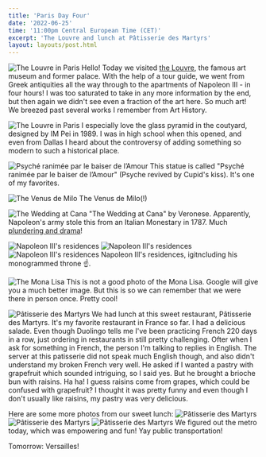 ```yaml
---
title: 'Paris Day Four'
date: '2022-06-25'
time: '11:00pm Central European Time (CET)'
excerpt: 'The Louvre and lunch at Pâtisserie des Martyrs'
layout: layouts/post.html
---
```


![The Louvre in Paris](/images/Day-4/louvre-2.jpeg)
Hello! Today we visited [the Louvre](https://www.louvre.fr/en), the famous art museum and former palace. With the help of a tour guide, we went from Greek antiquities all the way through to the apartments of Napoleon III - in four hours! I was too saturated to take in any more information by the end, but then again we didn't see even a fraction of the art here. So much art! We breezed past several works I remember from Art History.

![The Louvre in Paris](/images/Day-4/louvre-3.jpeg)
I especially love the glass pyramid in the coutyard, designed by IM Pei in 1989. I was in high school when this opened, and even from Dallas I heard about the controversy of adding something so modern to such a historical place.

![Psyché ranimée par le baiser de l’Amour](/images/Day-4/psyche.jpeg)
This statue is called "Psyché ranimée par le baiser de l’Amour" (Psyche revived by Cupid's kiss).
It's one of my favorites.

![The Venus de Milo](/images/Day-4/venus-de-milo.jpeg)
The Venus de Milo(!)

![The Wedding at Cana](/images/Day-4/wedding-feast.jpeg)
"The Wedding at Cana" by Veronese. Apparently, Napoleon's army stole this from an Italian Monestary in 1787. Much [plundering and drama](https://en.wikipedia.org/wiki/The_Wedding_at_Cana#Plunder_and_repatriation)!

![Napoleon III's residences](/images/Day-4/louvre-4.jpeg)
![Napoleon III's residences](/images/Day-4/louvre-5.jpeg)
![Napoleon III's residences](/images/Day-4/napoleon-throne.jpeg)
Napoleon III's residences, igitncluding his monogrammed throne ☝️.

![The Mona Lisa](/images/Day-4/mona-lisa.jpeg)
This is not a good photo of the Mona Lisa. Google will give you a much better image. But this is so we can remember that we were there in person once. Pretty cool!

![Pâtisserie des Martyrs](/images/Day-4/lunch.jpeg)
We had lunch at this sweet restaurant, Pâtisserie des Martyrs. It's my favorite restaurant in France so far. I had a delicious salade. Even though Duolingo tells me I've been practicing French 220 days in a row, just ordering in restaurants in still pretty challenging. Ofter when I ask for something in French, the person I'm talking to replies in English. The server at this patisserie did not speak much English though, and also didn't understand my broken French very well. He asked if I wanted a pastry with grapefruit which sounded intriguing, so I said yes. But he brought a brioche bun with raisins. Ha ha! I guess raisins come from grapes, which could be confused with grapefruit? I thought it was pretty funny and even though I don't usually like raisins, my pastry was very delicious.

Here are some more photos from our sweet lunch:
![Pâtisserie des Martyrs](/images/Day-4/lunch2.jpeg)
![Pâtisserie des Martyrs](/images/Day-4/c-lunch.jpeg)
![Pâtisserie des Martyrs](/images/Day-4/lunch3.jpeg)
We figured out the metro today, which was empowering and fun! Yay public transportation!

Tomorrow: Versailles!
